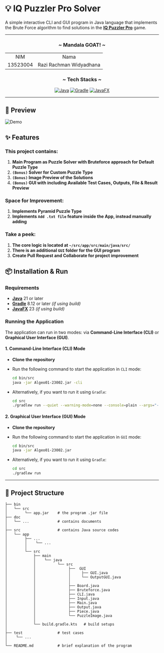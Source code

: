 # 💡 IQ Puzzler Pro Solver
A simple interactive CLI and GUI program in Java language that implements the Brute Force algorithm to find solutions in the [**IQ Puzzler Pro**](https://www.smartgamesusa.com) game.

---

<!-- CONTRIBUTOR -->
<div align="center" id="contributor">
  <strong>
    <h3>~ Mandala GOAT! ~</h3>
    <table align="center">
      <tr align="center">
        <td>NIM</td>
        <td>Nama</td>
      </tr>
      <tr align="center">
        <td>13523004</td>
        <td>Razi Rachman Widyadhana</td>
      </tr>
    </table>
  </strong>
</div>

<div align="center">
  <h3 align="center">~ Tech Stacks ~ </h3>

  <p align="center">
    
[![Java](https://img.shields.io/badge/java-%23ED8B00.svg?style=for-the-badge&logo=openjdk&logoColor=white)][Java-url]
[![Gradle](https://img.shields.io/badge/Gradle-02303A.svg?style=for-the-badge&logo=Gradle&logoColor=white)][Gradle-url]
[![JavaFX](https://img.shields.io/badge/javafx-%23FF0000.svg?style=for-the-badge&logo=javafx&logoColor=white)][JavaFX-url]
  
  </p>
</div>

---

## 🔎 Preview

  ![Demo](https://pouch.jumpshare.com/preview/sU-KQvyG1BGCk8Xo0yYvAwqGH6Nao_R2pTKNIUktw-X7C-pY3Df4tG6mpei7BaV-TlOAI8MID9_1LaUSXG4bpwDsGNdVGsBVcBkFe3NOasw)

## ✨ Features

### This project contains:

1. **Main Program as Puzzle Solver with Bruteforce approach for Default Puzzle Type**
2. **`(Bonus)` Solver for Custom Puzzle Type**
3. **`(Bonus)` Image Preview of the Solutions**
4. **`(Bonus)` GUI with including Available Test Cases, Outputs, File & Result Preview**


### **Space for Improvement:** 

1. **Implements Pyramid Puzzle Type**
2. **Implements `Add .txt file` feature inside the App, instead manually adding**


### **Take a peek:** 

1. **The core logic is located at `~/src/app/src/main/java/src/`** 
2. **There is an additional `GUI` folder for the GUI program**
3. **Create Pull Request and Collaborate for project improvement**

## 📦 Installation & Run

### Requirements
- [**Java**](Java-url) 21 or later
- [**Gradle**](Gradle-url) 8.12 or later *(if using build)*
- [**JavaFX**](JavaFX-url) 23 *(if using build)*

### Running the Application

The application can run in two modes: via **Command-Line Interface (CLI)** or **Graphical User Interface (GUI)**.

#### **1. Command-Line Interface (CLI) Mode**
- **Clone the repository**
- Run the following command to start the application in `CLI` mode:
   
   ```bash
   cd bin/src
   java -jar Algeo01-23002.jar -cli
   ```

- Alternatively, if you want to run it using `Gradle`:
   ```bash
   cd src
   ./gradlew run --quiet --warning-mode=none --console=plain --args="-cli"
   ```

#### **2. Graphical User Interface (GUI) Mode**
- **Clone the repository**
- Run the following command to start the application in `GUI` mode:
   
   ```bash
   cd bin/src
   java -jar Algeo01-23002.jar
   ```

- Alternatively, if you want to run it using `Gradle`:
   ```bash
   cd src
   ./gradlew run
   ```

---

## 🔧 Project Structure

```
├── bin          
│   └── src
│        └── app.jar    # the program .jar file
├── doc          
│   └── ...             # contains documents
│                       
├── src                 # contains Java source codes
│   └── app    
│        ├── ...
│        │    └── ...
│        │
│        └── src
│            ├── main
│            │    └── java
│            │          └── src
│            │               ├──  GUI
│            │               │     ├── GUI.java
│            │               │     └── OutputGUI.java
│            │               │
│            │               ├── Board.java
│            │               ├── Bruteforce.java
│            │               ├── CLI.java
│            │               ├── Input.java
│            │               ├── Main.java
│            │               ├── Output.java
│            │               ├── Piece.java
│            │               └── PuzzleImage.java
│            │
│            └── build.gradle.kts   # build setups
│                       
├── test                # test cases
│    └── ...
│
└── README.md           # brief explanation of the program
```

<!-- MARKDOWN LINKS & IMAGES -->
[Java-url]: https://www.java.com/en/
[Gradle-url]: https://gradle.org/
[JavaFX-url]: https://openjfx.io/
